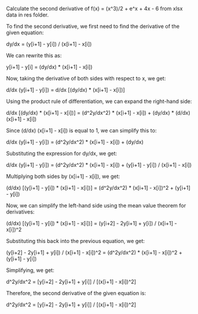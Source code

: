 Calculate the second derivative of f(x) = (x^3)/2 + e^x + 4x - 6 from xlsx data in res folder.

To find the second derivative, we first need to find the derivative of the given equation:

dy/dx = (y[i+1] - y[i]) / (x[i+1] - x[i])

We can rewrite this as:

y[i+1] - y[i] = (dy/dx) * (x[i+1] - x[i])

Now, taking the derivative of both sides with respect to x, we get:

d/dx (y[i+1] - y[i]) = d/dx [(dy/dx) * (x[i+1] - x[i])]

Using the product rule of differentiation, we can expand the right-hand side:

d/dx [(dy/dx) * (x[i+1] - x[i])] = (d^2y/dx^2) * (x[i+1] - x[i]) + (dy/dx) * (d/dx) (x[i+1] - x[i])

Since (d/dx) (x[i+1] - x[i]) is equal to 1, we can simplify this to:

d/dx (y[i+1] - y[i]) = (d^2y/dx^2) * (x[i+1] - x[i]) + (dy/dx)

Substituting the expression for dy/dx, we get:

d/dx (y[i+1] - y[i]) = (d^2y/dx^2) * (x[i+1] - x[i]) + (y[i+1] - y[i]) / (x[i+1] - x[i])

Multiplying both sides by (x[i+1] - x[i]), we get:

(d/dx) [(y[i+1] - y[i]) * (x[i+1] - x[i])] = (d^2y/dx^2) * (x[i+1] - x[i])^2 + (y[i+1] - y[i])

Now, we can simplify the left-hand side using the mean value theorem for derivatives:

(d/dx) [(y[i+1] - y[i]) * (x[i+1] - x[i])] = (y[i+2] - 2y[i+1] + y[i]) / (x[i+1] - x[i])^2

Substituting this back into the previous equation, we get:

(y[i+2] - 2y[i+1] + y[i]) / (x[i+1] - x[i])^2 = (d^2y/dx^2) * (x[i+1] - x[i])^2 + (y[i+1] - y[i])

Simplifying, we get:

d^2y/dx^2 = [y[i+2] - 2y[i+1] + y[i]] / [(x[i+1] - x[i])^2]

Therefore, the second derivative of the given equation is:

d^2y/dx^2 = [y[i+2] - 2y[i+1] + y[i]] / [(x[i+1] - x[i])^2]
